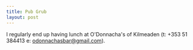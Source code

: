 ```yaml
---
title: Pub Grub
layout: post 
---
```


I regularly end up having lunch at O'Donnacha's of Kilmeaden (t: +353 51 384413 e: <odonnachasbar@gmail.com>).

